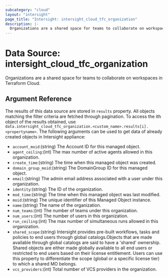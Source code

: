 ```yaml
---
subcategory: "cloud"
layout: "intersight"
page_title: "Intersight: intersight_cloud_tfc_organization"
description: |-
  Organizations are a shared space for teams to collaborate on workspaces in Terraform Cloud.
---
```


# Data Source: intersight_cloud_tfc_organization
Organizations are a shared space for teams to collaborate on workspaces in Terraform Cloud.
## Argument Reference
The results of this data source are stored in `results` property.
All objects matching the filter criteria are fetched through pagination.
To access the ith object of the results obtained, use `data.intersight_cloud_tfc_organization.<custom_name>.results[i].<propertyname>`.
The following arguments can be used to get data of already created objects in Intersight appliance:
* `account_moid`:(string) The Account ID for this managed object. 
* `agent_ceiling`:(int) The max number of active agents allowed in this organization. 
* `create_time`:(string) The time when this managed object was created. 
* `domain_group_moid`:(string) The DomainGroup ID for this managed object. 
* `email`:(string) The admin email address associated with a user under this organization. 
* `identity`:(string) The ID of the organization. 
* `mod_time`:(string) The time when this managed object was last modified. 
* `moid`:(string) The unique identifier of this Managed Object instance. 
* `name`:(string) The name of the organization. 
* `num_teams`:(int) The number of teams under this organization. 
* `num_users`:(int) The number of users in this organization. 
* `run_ceiling`:(int) The max number of simultaneous runs allowed in this organization. 
* `shared_scope`:(string) Intersight provides pre-built workflows, tasks and policies to end users through global catalogs.Objects that are made available through global catalogs are said to have a 'shared' ownership. Shared objects are either made globally available to all end users or restricted to end users based on their license entitlement. Users can use this property to differentiate the scope (global or a specific license tier) to which a shared MO belongs. 
* `vcs_providers`:(int) Total number of VCS providers in the organization. 
 